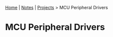 [Home](../../) | [Notes](../../notes) | [Projects](../) > MCU Peripheral Drivers

# MCU Peripheral Drivers 